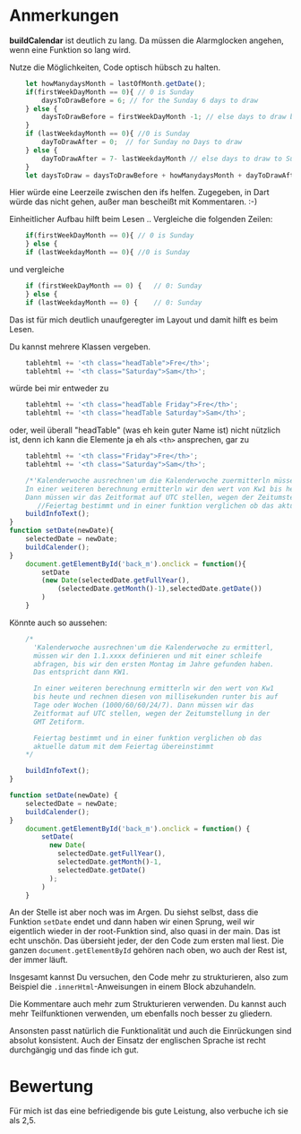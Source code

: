 # Anmerkungen

**buildCalendar** ist deutlich zu lang. Da müssen die Alarmglocken angehen, wenn eine Funktion so lang wird.

Nutze die Möglichkeiten, Code optisch hübsch zu halten.

```js
    let howManydaysMonth = lastOfMonth.getDate();
    if(firstWeekDayMonth == 0){ // 0 is Sunday
        daysToDrawBefore = 6; // for the Sunday 6 days to draw
    } else {
        daysToDrawBefore = firstWeekDayMonth -1; // else days to draw before Monday
    }
    if (lastWeekdayMonth == 0){ //0 is Sunday
        dayToDrawAfter = 0;  // for Sunday no Days to draw
    } else {
        dayToDrawAfter = 7- lastWeekdayMonth // else days to draw to Sunday
    }
    let daysToDraw = daysToDrawBefore + howManydaysMonth + dayToDrawAfter;
```

Hier würde eine Leerzeile zwischen den ifs helfen. Zugegeben, in Dart würde das nicht gehen, außer man bescheißt mit Kommentaren. :-)

Einheitlicher Aufbau hilft beim Lesen .. Vergleiche die folgenden Zeilen:

```js
    if(firstWeekDayMonth == 0){ // 0 is Sunday
    } else {
    if (lastWeekdayMonth == 0){ //0 is Sunday
```

und vergleiche

```js
    if (firstWeekDayMonth == 0) {   // 0: Sunday
    } else {
    if (lastWeekdayMonth == 0) {    // 0: Sunday
```

Das ist für mich deutlich unaufgeregter im Layout und damit hilft es beim Lesen.

Du kannst mehrere Klassen vergeben.

```js
    tablehtml += '<th class="headTable">Fre</th>';
    tablehtml += '<th class="Saturday">Sam</th>';
```

würde bei mir entweder zu

```js
    tablehtml += '<th class="headTable Friday">Fre</th>';
    tablehtml += '<th class="headTable Saturday">Sam</th>';
```

oder, weil überall "headTable" (was eh kein guter Name ist) nicht nützlich ist, denn ich kann die Elemente ja eh als `<th>` ansprechen, gar zu

```js
    tablehtml += '<th class="Friday">Fre</th>';
    tablehtml += '<th class="Saturday">Sam</th>';
```

```js
    /*'Kalenderwoche ausrechnen'um die Kalenderwoche zuermitterln müssen wir den 1.1.xxxx definieren und mit einer schleife abfragen bis wir den ersten Montag im Jahre gefunden haben.das entspricht dann KW1. 
    In einer weiteren berechnung ermitterln wir den wert von Kw1 bis heute und rechnen diesen von millisekunden runter bis auf Tage oder Wochen (1000/60/60/24/7)
    Dann müssen wir das Zeitformat auf UTC stellen, wegen der Zeitumstellung in der GMT Zetiform.*/
       //Feiertag bestimmt und in einer funktion verglichen ob das aktuelle datum mit dem Feiertag übereinstimmt
    buildInfoText();
}
function setDate(newDate){
    selectedDate = newDate;
    buildCalender();
}  
    document.getElementById('back_m').onclick = function(){
        setDate
        (new Date(selectedDate.getFullYear(),
            (selectedDate.getMonth()-1),selectedDate.getDate())
        )
    }     
```
Könnte auch so aussehen:

```js
    /*
      'Kalenderwoche ausrechnen'um die Kalenderwoche zu ermitterl, 
      müssen wir den 1.1.xxxx definieren und mit einer schleife 
      abfragen, bis wir den ersten Montag im Jahre gefunden haben. 
      Das entspricht dann KW1.

      In einer weiteren berechnung ermitterln wir den wert von Kw1 
      bis heute und rechnen diesen von millisekunden runter bis auf 
      Tage oder Wochen (1000/60/60/24/7). Dann müssen wir das 
      Zeitformat auf UTC stellen, wegen der Zeitumstellung in der 
      GMT Zetiform.

      Feiertag bestimmt und in einer funktion verglichen ob das 
      aktuelle datum mit dem Feiertag übereinstimmt
    */

    buildInfoText();
}

function setDate(newDate) {
    selectedDate = newDate;
    buildCalender();
}  
    document.getElementById('back_m').onclick = function() {
        setDate(
          new Date(
            selectedDate.getFullYear(),
            selectedDate.getMonth()-1,
            selectedDate.getDate()
          );
        )
    }     
```

An der Stelle ist aber noch was im Argen. Du siehst selbst, dass die Funktion `setDate` endet und dann haben wir einen Sprung, weil wir eigentlich wieder in der root-Funktion sind, also quasi in der main. Das ist echt unschön. Das übersieht jeder, der den Code zum ersten mal liest. Die ganzen `document.getElementById` gehören nach oben, wo auch der Rest ist, der immer läuft.

Insgesamt kannst Du versuchen, den Code mehr zu strukturieren, also zum Beispiel die `.innerHtml`-Anweisungen in einem Block abzuhandeln.

Die Kommentare auch mehr zum Strukturieren verwenden. Du kannst auch mehr Teilfunktionen verwenden, um ebenfalls noch besser zu gliedern.

Ansonsten passt natürlich die Funktionalität und auch die Einrückungen sind absolut konsistent. Auch der Einsatz der englischen Sprache ist recht durchgängig und das finde ich gut.

# Bewertung

Für mich ist das eine befriedigende bis gute Leistung, also verbuche ich sie als 2,5.